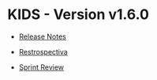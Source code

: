 # KIDS - Version v1.6.0

* [Release Notes](https://github.com/kids-tcc-senacrs/kids-doc/blob/master/v1.6.0/release-notes.md) 

* [Restrospectiva](https://github.com/kids-tcc-senacrs/kids-doc/blob/master/v1.6.0/retrospectiva.md) 

* [Sprint Review](https://github.com/kids-tcc-senacrs/kids-doc/blob/master/v1.6.0/sprint-review.md) 